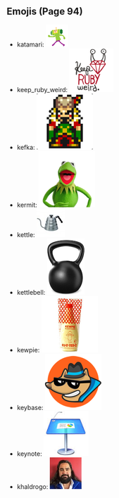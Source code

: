 
## Emojis (Page 94)

* katamari: ![katamari](output/katamari.gif)
* keep_ruby_weird: ![keep_ruby_weird](output/keep_ruby_weird.png)
* kefka: ![kefka](output/kefka.gif)
* kermit: ![kermit](output/kermit.png)
* kettle: ![kettle](output/kettle.jpg)
* kettlebell: ![kettlebell](output/kettlebell.jpg)
* kewpie: ![kewpie](output/kewpie.jpg)
* keybase: ![keybase](output/keybase.png)
* keynote: ![keynote](output/keynote.jpg)
* khaldrogo: ![khaldrogo](output/khaldrogo.jpg)
